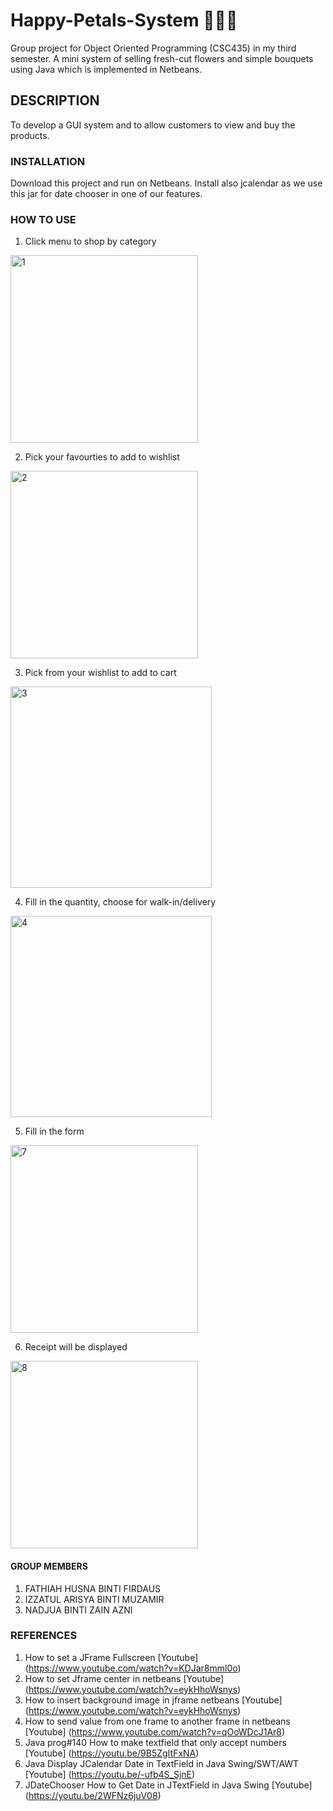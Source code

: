 # Happy-Petals-System :cherry_blossom::rose::sunflower:
Group project for Object Oriented Programming (CSC435) in my third semester. A mini system of selling fresh-cut flowers and simple bouquets using Java which is implemented in Netbeans. 

## DESCRIPTION
To develop a GUI system and to allow customers to view and buy the products.

### INSTALLATION
Download this project and run on Netbeans. Install also jcalendar as we use this jar for date chooser in one of our features.

### HOW TO USE
1. Click menu to shop by category
<img width="300" alt="1" src="https://user-images.githubusercontent.com/26530955/43410439-733310a8-9459-11e8-984c-1fb8c3dc8c0c.PNG">

2. Pick your favourties to add to wishlist
<img width="300" alt="2" src="https://user-images.githubusercontent.com/26530955/43410695-575332fe-945a-11e8-867f-9fb1974ce3c9.PNG">

3. Pick from your wishlist to add to cart
<img width="322" alt="3" src="https://user-images.githubusercontent.com/26530955/43410740-84f12356-945a-11e8-9848-bdad958d500e.PNG">

4. Fill in the quantity, choose for walk-in/delivery
<img width="322" alt="4" src="https://user-images.githubusercontent.com/26530955/43410871-f92bb48e-945a-11e8-9bf9-3d25fd82337b.PNG">

5. Fill in the form
<img width="300" alt="7" src="https://user-images.githubusercontent.com/26530955/43410921-28af57ce-945b-11e8-9430-1bf8e0caf8f0.PNG">

6. Receipt will be displayed
<img width="300" alt="8" src="https://user-images.githubusercontent.com/26530955/43410945-37d2fd46-945b-11e8-98f1-b3a074654f6c.PNG">

#### GROUP MEMBERS
1. FATHIAH HUSNA BINTI FIRDAUS 
2. IZZATUL ARISYA BINTI MUZAMIR 
3. NADJUA BINTI ZAIN AZNI 

### REFERENCES
1. How to set a JFrame Fullscreen [Youtube] (https://www.youtube.com/watch?v=KDJar8mml0o) 
2. How to set Jframe center in netbeans [Youtube] (https://www.youtube.com/watch?v=eykHhoWsnys)
3. How to insert background image in jframe netbeans [Youtube] (https://www.youtube.com/watch?v=eykHhoWsnys) 
4. How to send value from one frame to another frame in netbeans [Youtube] (https://www.youtube.com/watch?v=qOoWDcJ1Ar8)
5. Java prog#140 How to make textfield that only accept numbers [Youtube] (https://youtu.be/9B5ZgItFxNA)
6. Java Display JCalendar Date in TextField in Java Swing/SWT/AWT [Youtube] (https://youtu.be/-ufb4S_SjnE)
7. JDateChooser How to Get Date in JTextField in Java Swing [Youtube] (https://youtu.be/2WFNz6juV08)
